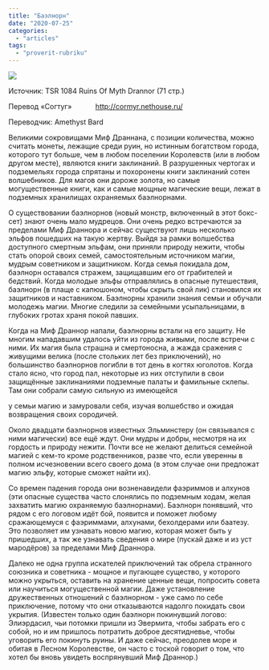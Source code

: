 ```yaml
---
title: "Баэлнорн"
date: "2020-07-25"
categories: 
  - "articles"
tags: 
  - "proverit-rubriku"
---
```


![](https://cyborgsandmages.com/wp-content/uploads/2020/07/baelnorn.jpg)

Источник: TSR 1084 Ruins Of Myth Drannor (71 стр.)

Перевод «Согтуг»            http://cormyr.nethouse.ru/

Переводчик: Amethyst Bard

Великими сокровищами Миф Драннана, с позиции количества, можно считать монеты, лежащие среди руин, но истинным богатством города, которого тут больше, чем в любом поселении Королевств (или в любом другом месте), являются книги заклинаний. В разрушенных чертогах и подземельях города спрятаны и похоронены книги заклинаний сотен волшебников. Для магов они дороже золота, но самые могущественные книги, как и самые мощные магические вещи, лежат в подземных хранилищах охраняемых баэлнорнами.

О существовании баэлнорнов (новый монстр, включенный в этот бокс-сет) знают очень мало мудрецов. Они очень редко встречаются за пределами Миф Драннора и сейчас существуют лишь несколько эльфов пошедших на такую жертву. Выйдя за рамки волшебства доступного смертным эльфам, они приняли природу нежити, чтобы стать опорой своих семей, самостоятельным источником магии, мудрым советником и защитником. Когда семья покидала дом, баэлнорн оставался стражем, защищавшим его от грабителей и бедствий. Когда молодые эльфы отправлялись в опасные путешествия, баэлнорн (в плаще с капюшоном, чтобы скрыть свой лик) становился их защитников и наставником. Баэлнорны хранили знания семьи и обучали молодежь магии. Многие следили за семейными усыпальницами, в глубоких гротах храня покой павших.

Когда на Миф Драннор напали, баэлнорны встали на его защиту. Не многим нападавшим удалось уйти из города живыми, после встречи с ними. Их магия была страшна и смертоносна, а жажда сражения с живущими велика (после стольких лет без приключений), но большинство баэлнорнов погибли в тот день в когтях юголотов. Когда стало ясно, что город пал, некоторые из них отступили в свои защищённые заклинаниями подземные палаты и фамильные склепы. Там они собрали самую сильную из имеющейся

у семьи магию и замуровали себя, изучая волшебство и ожидая возвращения своих сородичей.

Около двадцати баэлнорнов известных Эльминстеру (он связывался с ними магически) все ещё ждут. Они мудры и добры, несмотря на их гордость и природу нежити. Почти все не желают делиться семейной магией с кем-то кроме родственников, разве что, если уверенны в полном исчезновении всего своего дома (в этом случае они предложат магию эльфу, которые сможет найти их).

Со времен падения города они возненавидели фаэриммов и алхунов (эти опасные существа часто слонялись по подземным ходам, желая захватить магию охраняемую баэлнорнами). Баэлнорн понявший, что рядом с его логовом идёт бой, появится и поможет любому сражающемуся с фаэриммами, алхунами, бехолдерами или баатезу. Это позволяет им узнавать новою магию, которая может быть у пришедших, а так же узнавать сведения о мире (пускай даже и из уст мародёров) за пределами Миф Драннора.

Далеко не одна группа искателей приключений так обрела странного союзника и советника - мощное и пугающее существо, у которого можно укрыться, оставить на хранение ценные вещи, попросить совета или научиться могущественной магии. Даже установление дружественных отношений с баэлнорном - уже само по себе приключение, потому что они отказываются надолго покидать свои укрытия. (Известен только один баэлнорн покинувший логово: Элиэрдасил, чьи потомки пришли из Эвермита, чтобы забрать его с собой, но и им пришлось потратить доброе десятидневье, чтобы уговорить его покинуть руины. И даже сейчас, преодолев море и обитая в Лесном Королевстве, он часто с тоской говорит о том, что хотел бы вновь увидеть воспрянувший Миф Драннор.)
